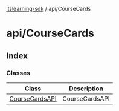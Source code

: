 [itslearning-sdk](../../modules.md) / api/CourseCards

# api/CourseCards

## Index

### Classes

| Class | Description |
| ------ | ------ |
| [CourseCardsAPI](classes/CourseCardsAPI.md) | CourseCardsAPI |
